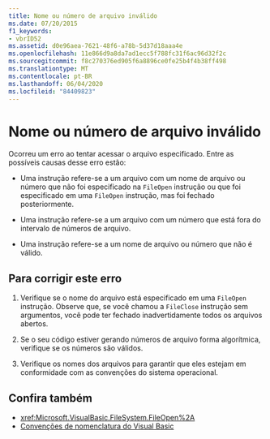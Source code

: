 ```yaml
---
title: Nome ou número de arquivo inválido
ms.date: 07/20/2015
f1_keywords:
- vbrID52
ms.assetid: d0e96aea-7621-48f6-a78b-5d37d18aaa4e
ms.openlocfilehash: 11e866d9a8da7ad1ecc5f788fc31f6ac96d32f2c
ms.sourcegitcommit: f8c270376ed905f6a8896ce0fe25b4f4b38ff498
ms.translationtype: MT
ms.contentlocale: pt-BR
ms.lasthandoff: 06/04/2020
ms.locfileid: "84409823"
---
```

# <a name="bad-file-name-or-number"></a>Nome ou número de arquivo inválido
Ocorreu um erro ao tentar acessar o arquivo especificado. Entre as possíveis causas desse erro estão:  
  
- Uma instrução refere-se a um arquivo com um nome de arquivo ou número que não foi especificado na `FileOpen` instrução ou que foi especificado em uma `FileOpen` instrução, mas foi fechado posteriormente.  
  
- Uma instrução refere-se a um arquivo com um número que está fora do intervalo de números de arquivo.  
  
- Uma instrução refere-se a um nome de arquivo ou número que não é válido.  
  
## <a name="to-correct-this-error"></a>Para corrigir este erro  
  
1. Verifique se o nome do arquivo está especificado em uma `FileOpen` instrução. Observe que, se você chamou a `FileClose` instrução sem argumentos, você pode ter fechado inadvertidamente todos os arquivos abertos.  
  
2. Se o seu código estiver gerando números de arquivo forma algorítmica, verifique se os números são válidos.  
  
3. Verifique os nomes dos arquivos para garantir que eles estejam em conformidade com as convenções do sistema operacional.  
  
## <a name="see-also"></a>Confira também

- <xref:Microsoft.VisualBasic.FileSystem.FileOpen%2A>
- [Convenções de nomenclatura do Visual Basic](../../programming-guide/program-structure/naming-conventions.md)
